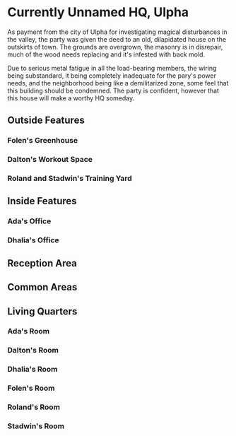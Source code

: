 <!-- TITLE: Currently Unnamed Hq -->
<!-- SUBTITLE: A quick summary of Currently Unnamed Hq -->

<!-- TITLE: Currently Unnamed Hq -->
<!-- SUBTITLE: A quick summary of Currently Unnamed Hq -->

# Currently Unnamed HQ, Ulpha
As payment from the city of Ulpha for investigating magical disturbances in the valley, the party was given the deed to an old, dilapidated house on the outskirts of town. The grounds are overgrown, the masonry is in disrepair, much of the wood needs replacing and it's infested with back mold. 

Due to serious metal fatigue in all the load-bearing members, the wiring being substandard, it being completely inadequate for the pary's power needs, and the neighborhood being like a demilitarized zone, some feel that this building should be condemned. The party is confident, however that this house will make a worthy HQ someday.

## **Outside Features**
### Folen's Greenhouse

### Dalton's Workout Space

### Roland and Stadwin's Training Yard


## **Inside Features**
### Ada's Office

### Dhalia's Office

## Reception Area

## Common Areas

## Living Quarters

### Ada's Room
### Dalton's Room
### Dhalia's Room
### Folen's Room
### Roland's Room
### Stadwin's Room